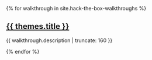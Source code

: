 {% for walkthrough in site.hack-the-box-walkthroughs %}

<a href="{{ walkthroughs.url | prepend: site.baseurl }}">
  <h2>{{ themes.title }}</h2>
  </a>
  
  <p class ="post-excerpt">{{ walkthrough.description | truncate: 160 }}</p>
  
  {% endfor %}
